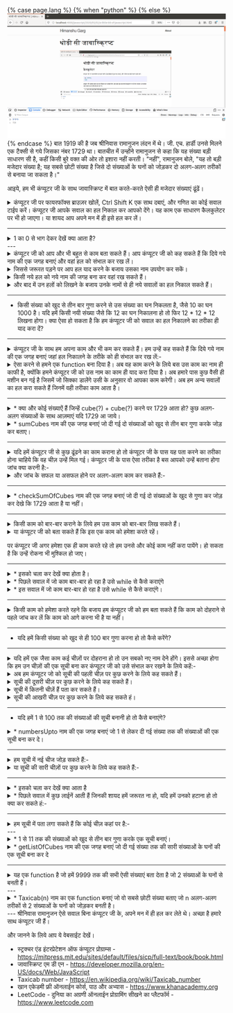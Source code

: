 {% case page.lang %}
  {% when "python" %}
  {% else %}
![My helpful screenshot](/assets/firefox-console-729.png)
{% endcase %}
बात 1919 की है जब श्रीनिवास रामानुजन लंदन में थे। जी. एच. हार्डी उनसे मिलने एक टैक्सी से गये जिसका नंबर 1729 था। बातचीत में उन्होंने रामानुजन से कहा कि यह संख्या बड़ी साधारण सी है, कहीं किसी बुरे वक्त की ओर तो इशारा नहीं करती। "नहीं", रामानुजन बोले, "यह तो बड़ी मजेदार संख्या है; यह सबसे छोटी संख्या है जिसे दो संख्याओं के घनों को जोड़कर दो अलग-अलग तरीकों से बनाया जा सकता है।"

आइये, हम भी कंप्यूटर जी के साथ जावास्क्रिप्ट में बात करते-करते ऐसी ही मजेदार संख्याएं ढूंढें।
<details markdown="1">
<summary>कंप्यूटर जी पर फायरफॉक्स ब्राउज़र खोलें, Ctrl Shift K एक साथ दबाएं, और गणित का कोई सवाल टाईप करें। कंप्यूटर जी आपके सवाल का हल निकाल कर आपको देंगे। यह काम एक साधारण कैलकुलेटर पर भी हो जाएगा। या शायद आप अपने मन में ही इसे हल कर लें।</summary>

{% case page.lang %}
  {% when "python" %}
```python
>>> 9 * 9 * 9
729
```
  {% else %}
```javascript
>> 9 * 9 * 9;
729
```
{% endcase %}
</details>


---

<details markdown="1">
<summary>1 का 0 से भाग देकर देखें क्या आता है? </summary>
	
{% case page.lang %}
  {% when "python" %}
```python
>>> 1/0
```
  {% else %}
```javascript
>> 1/0;
```
{% endcase %}
</details>
---
<details markdown="1">
<summary>
कंप्यूटर जी को आप और भी बहुत से काम बता सकते हैं। आप कंप्यूटर जी को कह सकते हैं कि दिये गये नाम की एक जगह बनाएं और वहां हल को संभाल कर रख लें।
</summary>
{% case page.lang %}
  {% when "python" %}
```python
>>> cube9 = 729
```
  {% else %}
```javascript
>> let cube9 = 729;
```
{% endcase %}
</details>

<details markdown="1">
<summary>
जिससे जरूरत पड़ने पर आप हल याद करने के बजाय उसका नाम उपयोग कर सकें।
</summary>
{% case page.lang %}
  {% when "python" %}
```python
>>> cube9
729
```
  {% else %}
```javascript
>> cube9;
729
```
{% endcase %}
</details>

<details markdown="1">
<summary>
किसी नये हल को नये नाम की जगह बना कर वहां रख सकते हैं।
</summary>
{% case page.lang %}
  {% when "python" %}
```python
>>> cube10 = 1000
>>> cube10
1000
```
  {% else %}
```javascript
>> let cube10 = 1000;
>> cube10;
1000
```
{% endcase %}
</details>

<details markdown="1">
<summary>
और बाद में उन हलों को लिखने के बजाय उनके नामों से ही नये सवालों का हल निकाल सकते हैं।
</summary>
{% case page.lang %}
  {% when "python" %}
```python
>>> cube9 + cube10
1729
```
  {% else %}
```javascript
>> cube9 + cube10;
1729
```
{% endcase %}
</details>


---
* किसी संख्या को खुद से तीन बार गुणा करने से उस संख्या का घन निकलता है, जैसे 10 का घन 1000 है। यदि हमें किसी नयी संख्या जैसे कि 12 का घन निकालना हो तो फिर 12 * 12 * 12 लिखना होगा। क्या ऐसा हो सकता है कि हम कंप्यूटर जी को सवाल का हल निकालने का तरीका ही याद करा दें? 

---

<details markdown="1">
<summary>
कंप्यूटर जी के साथ हम अपना काम और भी कम कर सकते हैं। हम उन्हें कह सकते हैं कि दिये गये नाम की एक जगह बनाएं जहां हल निकालने के तरीके को ही संभाल कर रख लें:- 
</summary>
{% case page.lang %}
  {% when "python" %}
```python
>>> def cube(n): 
...     return n*n*n
```
  {% else %}
```javascript
>> let cube = function (n) {
    return n*n*n;
}
```
{% endcase %}
</details>

<details markdown="1">
<summary>
ऐसा करने से हमने एक function बना दिया है। अब वह काम करने के लिये बस उस काम का नाम ही काफी है, क्योंकि हमने कंप्यूटर जी को उस नाम का काम ही याद करा दिया है। अब हमारे पास कुछ वैसी ही मशीन बन गई है जिसमें जो सिक्का डालेंगे उसी के अनुसार वो आपका काम करेगी। अब हम अन्य सवालों का हल करा सकते हैं जिनमें वही तरीका काम आता है। 
</summary>
{% case page.lang %}
  {% when "python" %}
```python
>>> cube(9)
729
>>> cube(10)
1000
>>> cube(9) + cube(10)
1729
>>> cube(8) + cube(11)
1842
```
  {% else %}
```javascript
>> cube(9);
729
>> cube(10);
1000
>> cube(9) + cube(10);
1729
>> cube(8) + cube(11);
1842
```
{% endcase %}
</details>

---
<details markdown="1">
<summary>
* क्या और कोई संख्याऐं हैं जिन्हें cube(?) + cube(?) करने पर 1729 आता हो? कुछ अलग-अलग संख्याओं के साथ आज़माएं यदि 1729 आ जाये।
</summary>
{% case page.lang %}
  {% when "python" %}
```python
>>> cube(7) + cube(12)
```
  {% else %}
```javascript
>> cube(7) + cube(12)
```
{% endcase %}
</details>

<details markdown="1">
<summary>
* sumCubes नाम की एक जगह बनाएं जो दी गई दो संख्याओं को खुद से तीन बार गुणा करके जोड़ कर बताए।
</summary>
{% case page.lang %}
  {% when "python" %}
```python
def sumCubes (a, b):
...    ?
>>> sumCubes(2, 3) 
35
```
  {% else %}
```javascript
let sumCubes = function(a, b) {
?
}
>> sumCubes(2, 3) 
35
```
{% endcase %}
</details>

---

<details markdown="1">
<summary>
यदि हमें कंप्यूटर जी से कुछ ढूंढने का काम कराना हो तो कंप्यूटर जी के पास यह पता करने का तरीका होना चाहिये कि वह चीज़ उन्हें मिल गई। कंप्यूटर जी के पास ऐसा तरीका है बस आपको उन्हें बताना होगा जांच क्या करनी है:-
</summary>
{% case page.lang %}
  {% when "python" %}
```python
>>> if cube(12) + cube(1) == 1729: 
...     print('sum of 12 cubed and 1 cubed is 1729')
```
  {% else %}
```javascript
>> if (cube(12) + cube(1) == 1729) {
    console.log('sum of 12 cubed and 1 cubed is 1729');
} 
```
{% endcase %}
</details>

<details markdown="1">
<summary>
और जांच के सफल या असफल होने पर अलग-अलग काम कर सकते हैं:-
</summary>
{% case page.lang %}
  {% when "python" %}
```python
>>> if cube(13) + cube(0) != 1729:
...     print('13 cubed is not 1729')
... else:
...     print('13 cubed is 1729')
```
  {% else %}
```javascript
if (cube(13) + cube(0) != 1729) {
    console.log('13 cubed is not 1729');
} else {
    console.log('13 cubed is 1729');
}
```
{% endcase %}
</details>

---

<details markdown="1">
<summary>
* checkSumOfCubes नाम की एक जगह बनाएं जो दी गई दो संख्याओं के खुद से गुणा कर जोड़ कर देखे कि 1729 आता है या नहीं।
</summary>
{% case page.lang %}
  {% when "python" %}
```python
>>> def checkSumOfCubes(a, b):
...     if cube(a) + cube(b) == 1729:
...         return ?
...     else:
...         return ?
>>> checkSumOfCubes(1, 11)
true
>>> checkSumOfCubes(2, 10)
false
```
  {% else %}
```javascript
>> let checkSumOfCubes = function(a, b) {
>> if (cube(a) + cube(b) == 1729) {
        return ?;
    } else {
        return ?;
    }
}
>> checkSumOfCubes(1, 11)
true
>> checkSumOfCubes(2, 10)
false
```
{% endcase %}
</details>

---


<details markdown="1">
<summary>
किसी काम को बार-बार कराने के लिये हम उस काम को बार-बार लिख सकते हैं। 
</summary>
{% case page.lang %}
  {% when "python" %}
```python
>>> print('जय हो!')
जय हो!
>>> print('जय हो!')
जय हो!
>>> print('जय हो!')
जय हो!
```
  {% else %}
```javascript
>> console.log('जय हो!');
जय हो!
>> console.log('जय हो!');
जय हो!
>> console.log('जय हो!');
जय हो!
```
{% endcase %}
</details>

<details markdown="1">
<summary>
या कंप्यूटर जी को बता सकते हैं कि इस एक काम को हमेशा करते रहें।
</summary>
{% case page.lang %}
  {% when "python" %}
```python
>>> while (true):
...     print('जय हो!')
```
  {% else %}
```javascript
>> while (true) {
    console.log('जय हो!');
}
```
{% endcase %}
</details>

पर कंप्यूटर जी अगर हमेशा एक ही काम करते रहे तो हम उनसे और कोई काम नहीं करा पायेंगे। हो सकता है कि उन्हें रोकना भी मुश्किल हो जाए।

---
<details markdown="1">
<summary>
* इसको चला कर देखें क्या होता है।
</summary>
{% case page.lang %}
  {% when "python" %}
```python
>>> n = 0

>>> n = n+1
>>> print(n)

>>> n = n+1
>>> print(n)

...
```
  {% else %}
```javascript
>> let n = 0;

>> n = n+1;
>> console.log(n);

>> n = n+1;
>> console.log(n)

...
```
{% endcase %}
</details>

<details markdown="1">
<summary>
* पिछले सवाल में जो काम बार-बार हो रहा है उसे while से कैसे कराएंगे
</summary>
{% case page.lang %}
  {% when "python" %}
```python
>>> n = 0
>>> while (true):
...    ?
```
  {% else %}
```javascript
>> let n = 0;
>> while (true) {
    ?
}
```
{% endcase %}
</details>
<details markdown="1">
<summary>
* इस सवाल में जो काम बार-बार हो रहा है उसे while से कैसे कराएंगे।
</summary>
{% case page.lang %}
  {% when "python" %}
```python
>>> n = 0
>>> product = 1

>>> n = n+1
>>> product = product * 10
>>> print(n)

>>> n = n+1
>>> product = product * 10
>>> print(n)
```
  {% else %}
```javascript
>> let n = 0;
>> let product = 1;

>> n = n+1;
>> product = product * 10;
>> console.log(n);

>> n = n+1;
>> product = product * 10
>> console.log(n)
```
{% endcase %}
</details>

---

<details markdown="1">
<summary>
किसी काम को हमेशा करते रहने कि बजाय हम कंप्यूटर जी को हम बता सकते हैं कि काम को दोहराने से पहले जांच कर लें कि काम को आगे करना भी है या नहीं।
</summary>
{% case page.lang %}
  {% when "python" %}
```python
>>> n = 0
>>> while n < 10:
...    print(n)
...    n = n+1
```
  {% else %}
```javascript
>> let n = 0;
>> while (n < 10) {
    console.log(n);
    n = n+1;
}
```
{% endcase %}
</details>

---
* यदि हमें किसी संख्या को खुद से ही 100 बार गुणा करना हो तो कैसे करेंगे? 
---

<details markdown="1">
<summary>
यदि हमें एक जैसा काम कई चीज़ों पर दोहराना हो तो उन सबको नए नाम देने होंगे। इससे अच्छा होगा कि हम उन चीज़ों की एक सूची बना कर कंप्यूटर जी को उसे संभाल कर रखने के लिये कहें:-
</summary>
{% case page.lang %}
  {% when "python" %}
```python
>>> greetings = ['सलाम', 'नमस्ते', 'हैलो']
>>> fib = [1, 1, 2, 3, 5, 8, 13, 21, 34, 55, 89]
```
  {% else %}
```javascript
>> let greetings = ['सलाम', 'नमस्ते', 'हैलो'];
>> let fib = [1, 1, 2, 3, 5, 8, 13, 21, 34, 55, 89];
```
{% endcase %}
</details>

<details markdown="1">
<summary>
अब हम कंप्यूटर जो को सूची की पहली चीज़ पर कुछ करने के लिये कह सकते हैं।
</summary>
{% case page.lang %}
  {% when "python" %}
```python
>>> print(names[0])
सलाम
```
  {% else %}
```javascript
>> console.log(names[0]);
सलाम
```
{% endcase %}
</details>

<details markdown="1">
<summary>
सूची की दूसरी चीज़ पर कुछ करने के लिये कह सकते हैं।
</summary>
{% case page.lang %}
  {% when "python" %}
```python
>>> print(names[1])
सलाम
```
  {% else %}
```javascript
>> console.log(names[1]);
सलाम
```
{% endcase %}
</details>

<details markdown="1">
<summary>
सूची में कितनी चीज़ें हैं पता कर सकते हैं।
</summary>
{% case page.lang %}
  {% when "python" %}
```python
>>> print(len(names))
3
```
  {% else %}
```javascript
>> console.log(names.length);
3
```
{% endcase %}
</details>

<details markdown="1">
<summary>
सूची की आखरी चीज़ पर कुछ करने के लिये कह सकते हं।
</summary>
{% case page.lang %}
  {% when "python" %}
```python
print(names[len(names) - 1])
हैलो
```
  {% else %}
```javascript
console.log(names[names.length-1]);
हैलो
```
{% endcase %}
</details>

---
* यदि हमें 1 से 100 तक की संख्याओं की सूची बनानी हो तो कैसे बनाएंगे?
<details markdown="1">
<summary>
* numbersUpto नाम की एक जगह बनाएं जो 1 से लेकर दी गई संख्या तक की संख्याओं की एक सूची बना कर दे।
</summary>
{% case page.lang %}
  {% when "python" %}
```python
>>> define numbersUpto(start, end):
...     numbers = []
...     while start <= end: 
...         ?
>>> print(numbersUpto(10))
```
  {% else %}
```javascript
>> let numbersUpto = function(start, end) {
    let numbers = [];
    while (start <= end) {
        ?
    }   
}
>> console.log(numbersUpto(10));
```
{% endcase %}
</details>

---

<details markdown="1">
<summary>
हम सूची में नई चीज जोड़ सकते हैं:-
</summary>
{% case page.lang %}
  {% when "python" %}
```python
>>> greetings.push('सत् श्री अकाल')
>>> greetings.push('सत् श्री अकाल')
>>> print(len(greetings));
5
>>> print(greetings[3]);
सत् श्री अकाल
>>> print(greetings[4]);
सत् श्री अकाल
```
  {% else %}
```javascript
>> greetings.push('सत् स्री अकाल');
>> greetings.push('सत् श्री अकाल');
>> console.log(greetings.length);
5
>> console.log(greetings[3]);
सत् श्री अकाल
>> console.log(greetings[4]);
सत् श्री अकाल
```
{% endcase %}
</details>

<details markdown="1">
<summary>
या सूची की सारी चीज़ों पर कुछ करने के लिये कह सकते हैं:-
</summary>
{% case page.lang %}
  {% when "python" %}
```python
>>> for item in greetings:
...     print(item)
```
  {% else %}
```javascript
>> greetings.forEach(function(item, index, array) {
    console.log(item, index);
});
```
{% endcase %}
</details>

---
<details markdown="1">
<summary>
*  इसको चला कर देखें क्या आता है
</summary>
{% case page.lang %}
  {% when "python" %}
```python
>>> for item1 in greetings:
...     for item2 in greetings:
...         print(item1, item2)
```
  {% else %}
```javascript
>> greetings.forEach(function(item1, index1, array1) {
    greetings.forEach(function(item2, index2, array2) {
        console.log(item1, item2);
    });
});
```
{% endcase %}
</details>

<details markdown="1">
<summary>
*  पिछले सवाल में कुछ लाईनें आती हैं जिनकी शायद हमें जरूरत ना हो, यदि हमें उनको हटाना हो तो क्या कर सकते हं:-
</summary>
{% case page.lang %}
  {% when "python" %}
```python
>>> for item1 in greetings:
...     for item2 in greetings:
...         if ?:
...             print(item1, item2)
```
  {% else %}
```javascript
>> greetings.forEach(function(item1, index1, array1) {
    greetings.forEach(function(item2, index2, array2) {
        if (?) {
            console.log(item1, item2);
        }
    });
});
```
{% endcase %}
</details>

---

<details markdown="1">
<summary>
हम सूची में पता लगा सकते हैं कि कोई चीज़ कहां पर है:-
</summary>
{% case page.lang %}
  {% when "python" %}
```python
>>> print(greetings.index('सलाम'))
0
```
  {% else %}
```javascript
>> console.log(greetings.indexOf('सलाम'));
0
>> console.log(greetings.indexOf('अलविदा'));
-1
```
{% endcase %}
</details>
---
<details markdown="1">
<summary>
* 1 से 11 तक की संख्याओं को खुद से तीन बार गुणा करके एक सूची बनाएं।
</summary>
{% case page.lang %}
  {% when "python" %}
```python
>>> listOfNos = [1, 2, 3, 4, 5, 6, 7, 8, 9, 10, 11]
>>> listOfCubes = []
>>> for item in listOfNos:
...     listOfCubes.append(?)
```
  {% else %}
```javascript
>>  let listOfNos = [1, 2, 3, 4, 5, 6, 7, 8, 9, 10, 11];
>>  let listOfCubes = [];
>>  listOfNos.forEach(function(item, index, array) {
        listOfCubes.push(?);
    });
```
{% endcase %}
</details>
<details markdown="1">
<summary>
*  getListOfCubes नाम की एक जगह बनाएं जो दी गई संख्या तक की सारी संख्याओं के घनों की एक सूची बना कर दे
</summary>
{% case page.lang %}
  {% when "python" %}
```python
>> def getListOfCubes(n):
...    ?
>> list = getListOfCubes(11)
>> print(list[len(list) - 1]);
1729
```
  {% else %}
```javascript
>> let getListOfCubes = function(n) {
    ?
}
>> let list = getListOfCubes(11);
>> console.log(list[list.length-1]);
1729
```
{% endcase %}
</details>

---
<details markdown="1">
<summary>
यह एक function है जो हमें 9999 तक की सभी ऐसी संख्याएं बता देता है जो 2 संख्याओं के घनों से बनती हैं। 
</summary>
{% case page.lang %}
  {% when "python" %}
```python
>>> def taxiNos():
...     list = [1, 2, 3, 4, 5, 6, 7, 8, 9, 10, 11, 
...             12, 13, 14, 15, 16, 17, 18, 19, 20, 21];
...     nos = [];
...     for item1 in list:
...         for item2 in list:
...             sum = item1*item1*item1 + item2*item2*item2
...             // यदि sum चार अंकों तक का ही है और अभी तक नहीं मिला है
...             if sum <= 9999 && nos.indexOf(sum) == -1: 
...                 nos.append(sum)
...     return nos
```
  {% else %}
```javascript
>> let taxiNos = function() {
    let list = [1, 2, 3, 4, 5, 6, 7, 8, 9, 10, 11, 
            12, 13, 14, 15, 16, 17, 18, 19, 20, 21];
    let nos = [];
    list.forEach(function(item1, index1, array1) {
        list.forEach(function(item2, index2, array2) {
            let sum = item1*item1*item1 + item2*item2*item2;
            // यदि sum चार अंकों तक का ही है और अभी तक नहीं मिला है
            if (sum <= 9999 && nos.indexOf(sum) == -1) {
                nos.push(sum);
            }
        });
    });
    return nos;
}
```
{% endcase %}
</details>
---
<details markdown="1">
<summary>
* Taxicab(n) नाम का एक function बनाएं जो वो सबसे छोटी संख्या बताए जो n अलग-अलग तरीकों से 2 संख्याओं के घनों को जोड़कर बनती है।
</summary>
{% case page.lang %}
  {% when "python" %}
```python
>>> def Taxicab(n):
...     ?
>> Taxicab(2)
1729
```
  {% else %}
```javascript
>> let Taxicab = function(n) {
       ?
}
>> Taxicab(2)
1729
```
{% endcase %}
</details>
---
श्रीनिवास रामानुजन ऐसे सवाल बिना कंप्यूटर जी के, अपने मन में ही हल कर लेते थे। अच्छा है हमारे साथ कंप्यूटर जी हैं।

और जानने के लिये आप ये वेबसाईट देखें।
* स्ट्रक्चर एंड इंटरप्रेटेशन ऑफ कंप्यूटर प्रोग्राम्स - <https://mitpress.mit.edu/sites/default/files/sicp/full-text/book/book.html>
* जावास्क्रिप्ट एम डी एन - <https://developer.mozilla.org/en-US/docs/Web/JavaScript>
* Taxicab number - <https://en.wikipedia.org/wiki/Taxicab_number>
* खान एकेडमी फ्री ऑनलाईन कोर्स, पाठ और अभ्यास - <https://www.khanacademy.org>
* LeetCode - दुनिया का अग्रणी ऑनलाईन प्रोग्रामिंग सीखने का प्लैटफॉर्म - <https://www.leetcode.com>
